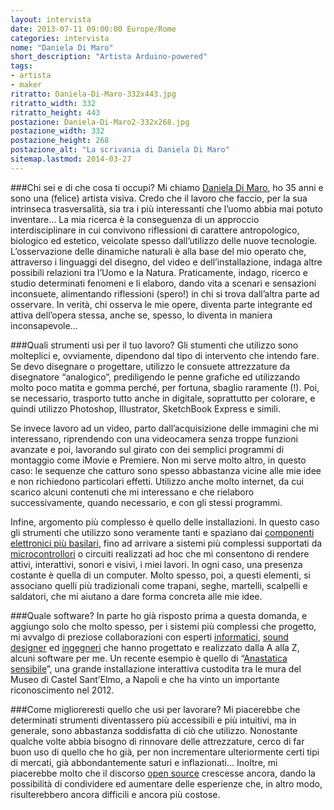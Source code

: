 ```yaml
---
layout: intervista
date: 2013-07-11 09:00:00 Europe/Rome
categories: intervista
nome: "Daniela Di Maro"
short_description: "Artista Arduino-powered"
tags:
- artista
- maker
ritratto: Daniela-Di-Maro-332x443.jpg
ritratto_width: 332
ritratto_height: 443
postazione: Daniela-Di-Maro2-332x268.jpg
postazione_width: 332
postazione_height: 268
postazione_alt: "La scrivania di Daniela Di Maro"
sitemap.lastmod: 2014-03-27
---
```

###Chi sei e di che cosa ti occupi?
Mi chiamo [Daniela Di Maro][1], ho 35 anni e sono una (felice) artista visiva. Credo che il lavoro che faccio, per la sua intrinseca trasversalità, sia tra i più interessanti che l’uomo abbia mai potuto inventare... La mia ricerca è la conseguenza di un approccio interdisciplinare in cui convivono riflessioni di carattere antropologico, biologico ed estetico, veicolate spesso dall’utilizzo delle nuove tecnologie. L’osservazione delle dinamiche naturali è alla base del mio operato che, attraverso i linguaggi del disegno, del video e dell’installazione, indaga altre possibili relazioni tra l’Uomo e la Natura. Praticamente, indago, ricerco e studio determinati fenomeni e li elaboro, dando vita a scenari e sensazioni inconsuete, alimentando riflessioni (spero!) in chi si trova dall’altra parte ad osservare. In verità, chi osserva le mie opere, diventa parte integrante ed attiva dell’opera stessa, anche se, spesso, lo diventa in maniera inconsapevole...

###Quali strumenti usi per il tuo lavoro?
Gli stumenti che utilizzo sono molteplici e, ovviamente, dipendono dal tipo di intervento che intendo fare. Se devo disegnare o progettare, utilizzo le consuete attrezzature da disegnatore “analogico”, prediligendo le penne grafiche ed utilizzando molto poco matita e gomma perché, per fortuna, sbaglio raramente (!). Poi, se necessario, trasporto tutto anche in digitale, soprattutto per colorare, e quindi utilizzo Photoshop, Illustrator, SketchBook Express e simili.

Se invece lavoro ad un video, parto dall’acquisizione delle immagini che mi interessano, riprendendo con una videocamera senza troppe funzioni avanzate e poi, lavorando sul girato con dei semplici programmi di montaggio come iMovie e Premiere. Non mi serve molto altro, in questo caso: le sequenze che catturo sono spesso abbastanza vicine alle mie idee e non richiedono particolari effetti. Utilizzo anche molto internet, da cui scarico alcuni contenuti che mi interessano e che rielaboro successivamente, quando necessario, e con gli stessi programmi.

Infine, argomento più complesso è quello delle installazioni. In questo caso gli strumenti che utilizzo sono veramente tanti e spaziano dai [componenti elettronici più basilari][2], fino ad arrivare a sistemi più complessi supportati da [microcontrollori][3] o circuiti realizzati ad hoc che mi consentono di rendere attivi, interattivi, sonori e visivi, i miei lavori. In ogni caso, una presenza costante è quella di un computer. Molto spesso, poi, a questi elementi, si associano quelli più tradizionali come trapani, seghe, martelli, scalpelli e saldatori, che mi aiutano a dare forma concreta alle mie idee.

###Quale software?
In parte ho già risposto prima a questa domanda, e aggiungo solo che molto spesso, per i sistemi più complessi che progetto, mi avvalgo di preziose collaborazioni con esperti [informatici][4], [sound designer][5] ed [ingegneri][6] che hanno progettato e realizzato dalla A alla Z, alcuni software per me. Un recente esempio è quello di “[Anastatica sensibile][7]”, una grande installazione interattiva custodita tra le mura del Museo di Castel Sant’Elmo, a Napoli e che ha vinto un importante riconoscimento nel 2012.

###Come miglioreresti quello che usi per lavorare?
Mi piacerebbe che determinati strumenti diventassero più accessibili e più intuitivi, ma in generale, sono abbastanza soddisfatta di ciò che utilizzo. Nonostante qualche volte abbia bisogno di rinnovare delle attrezzature, cerco di far buon uso di quello che ho già, per non incrementare ulteriormente certi tipi di mercati, già abbondantemente saturi e inflazionati...
Inoltre, mi piacerebbe molto che il discorso [open source][8] crescesse ancora, dando la possibilità di condividere ed aumentare delle esperienze che, in altro modo, risulterebbero ancora difficili e ancora più costose.


[1]: http://www.danieladimaro.it/ "Sito web di Daniela Di Maro"
[2]: http://www.danieladimaro.it/works_cuprum.html "CUPRUM (electronic embroidery). Interactive installation"
[3]: http://arduino.cc/ "Arduino is an open-source electronics prototyping platform"
[4]: http://www.sal.disco.unimib.it/ "Software Architecture Laboratory"
[5]: http://www.massimoscamarcio.com/ "Massimo Scamarcio"
[6]: http://www.geppettolab.it/ "Geppetto: Laboratorio creativo"
[7]: http://www.danieladimaro.it/works_anastatica.html "ANASTATICA SENSIBILE. Interactive installation"
[8]: http://it.wikipedia.org/wiki/Open_source "Wikipedia: Open source"
